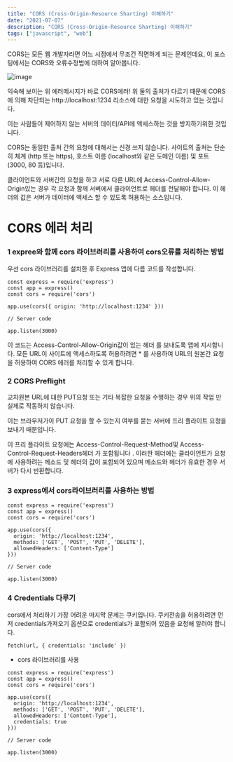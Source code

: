 ```yaml
---
title: "CORS (Cross-Origin-Resource Sharting) 이해하기"
date: "2021-07-07"
description: "CORS (Cross-Origin-Resource Sharting) 이해하기"
tags: ["javascript", "web"]
---
```



CORS는 모든 웹 개발자라면 어느 시점에서 무조건 직면하게 되는 문제인데요,
이 포스팅에서는 CORS와 오류수정법에 대하여 알아봅니다.

![image](https://user-images.githubusercontent.com/61695175/121845880-167f7a00-cd21-11eb-98ec-7b560e7d493a.png)

익숙해 보이는 위 에러메시지가 바로 CORS에러!
위 둘의 출처가 다르기 때문에 CORS에 의해 차단되는 http://localhost:1234 리소스에 대한 요청을 시도하고 있는 것입니다.

이는 사람들이 제어하지 않는 서버의 데이터/API에 액세스하는 것을 방지하기위한 것입니다.

CORS는 동일한 출처 간의 요청에 대해서는 신경 쓰지 않습니다.
사이트의 출처는 단순히 체계 (http 또는 https), 호스트 이름 (localhost와 같은 도메인 이름) 및 포트 (3000, 80 등)입니다.

클라이언트와 서버간의 요청을 하고 서로 다른 URL에 Access-Control-Allow-Origin있는 경우 각 요청과 함께 서버에서 클라이언트로 
헤더를 전달해야 합니다. 이 헤더의 값은 서버가 데이터에 액세스 할 수 있도록 허용하는 소스입니다.
# CORS 에러 처리


### 1 expree와 함께 cors 라이브러리를 사용하여 cors오류를 처리하는 방법
우선 cors 라이브러리를 설치한 후 Express 앱에 다름 코드를 작성합니다. 

```
const express = require('express')
const app = express()
const cors = require('cors')

app.use(cors({ origin: 'http://localhost:1234' }))

// Server code 

app.listen(3000)
```

이 코드는 Access-Control-Allow-Origin값이 있는 헤더 를 보내도록 앱에 지시합니다.
모든 URL이 사이트에 액세스하도록 허용하려면 * 를 사용하여 URL의 원본간 요청을 허용하여 CORS 에러를 처리할 수 있게 합니다. 

### 2 CORS Preflight

교차원본 URL에 대한 PUT요청 또는 기타 복잡한 요청을 수행하는 경우 위의 작업 만 실제로 작동하지 않습니다.

이는 브라우저가이 PUT 요청을 할 수 있는지 여부를 묻는 서버에 프리 플라이트 요청을 보내기 때문입니다.

이 프리 플라이트 요청에는 Access-Control-Request-Method및 Access-Control-Request-Headers헤더 가 포함됩니다 .
이러한 헤더에는 클라이언트가 요청에 사용하려는 메소드 및 헤더의 값이 포함되어 있으며 메소드와 헤더가 유효한 경우 서버가 다시 반환합니다.

### 3 express에서 cors라이브러리를 사용하는 방법
  
```
const express = require('express')
const app = express()
const cors = require('cors')

app.use(cors({
  origin: 'http://localhost:1234',
  methods: ['GET', 'POST', 'PUT', 'DELETE'],
  allowedHeaders: ['Content-Type']
}))

// Server code 

app.listen(3000)
```

### 4 Credentials 다루기

cors에서 처리하기 가장 어려운 마지막 문제는 쿠키입니다. 
쿠키전송을 허용하려면 먼저 credentials가져오기 옵션으로 credentials가 포함되어 있음을 요청해 알려야 합니다. 

```
fetch(url, { credentials: 'include' })
```

* cors 라이브러리를 사용

```
const express = require('express')
const app = express()
const cors = require('cors')

app.use(cors({
  origin: 'http://localhost:1234',
  methods: ['GET', 'POST', 'PUT', 'DELETE'],
  allowedHeaders: ['Content-Type'],
  credentials: true
}))

// Server code 

app.listen(3000)
```

